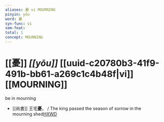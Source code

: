 ```yaml
---
aliases: 憂 vi MOURNING
pinyin: yōu
word: 憂
syn-func: vi
sem-feat: 
total: 1
concept: MOURNING 
---
```

# [[憂]] *[[yōu]]*  [[uuid-c20780b3-41f9-491b-bb61-a269c1c4b48f|vi]] [[MOURNING]]
be in mourning
 - [[尚書]] 王宅**憂**， / The king passed the season of sorrow in the mourning shed[HXWD](https://hxwd.org/textview.html?location=KR1b0001_tls_021-2a.2)